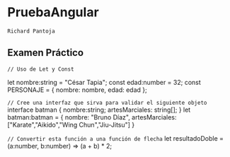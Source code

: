 # PruebaAngular

`Richard Pantoja`

## Examen Práctico

`// Uso de Let y Const`

let nombre:string = "César Tapia";
const edad:number = 32;
const PERSONAJE = {
    nombre: nombre,
    edad: edad
};


`// Cree una interfaz que sirva para validar el siguiente objeto`
interface batman {
    nombre:string;
    artesMarciales: string[];
}
let batman:batman = {
    nombre: "Bruno Díaz",
    artesMarciales: ["Karate","Aikido","Wing Chun","Jiu-Jitsu"]
}


`// Convertir esta función a una función de flecha`
let resultadoDoble = (a:number, b:number) => (a + b) * 2; 

